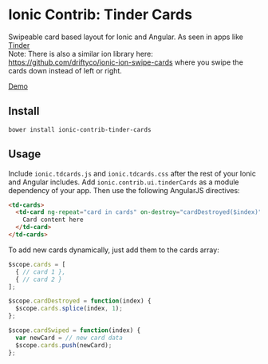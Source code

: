 Ionic Contrib: Tinder Cards
===================

Swipeable card based layout for Ionic and Angular. As seen in apps like [Tinder](http://www.gotinder.com/)  
Note: There is also a similar ion library here: https://github.com/driftyco/ionic-ion-swipe-cards where you swipe the cards down instead of left or right.

[Demo](http://codepen.io/ionic/pen/nxEdH)

## Install

`bower install ionic-contrib-tinder-cards`

## Usage

Include `ionic.tdcards.js` and `ionic.tdcards.css` after the rest of your Ionic and Angular includes. Add `ionic.contrib.ui.tinderCards` as a module dependency of your app. Then use the following AngularJS directives:

```html
<td-cards>
  <td-card ng-repeat="card in cards" on-destroy="cardDestroyed($index)" on-swipe="cardSwiped($index)">
    Card content here
  </td-card>
</td-cards>
```

To add new cards dynamically, just add them to the cards array:

```javascript
$scope.cards = [
  { // card 1 },
  { // card 2 }
];

$scope.cardDestroyed = function(index) {
  $scope.cards.splice(index, 1);
};

$scope.cardSwiped = function(index) {
  var newCard = // new card data
  $scope.cards.push(newCard);
};
```



